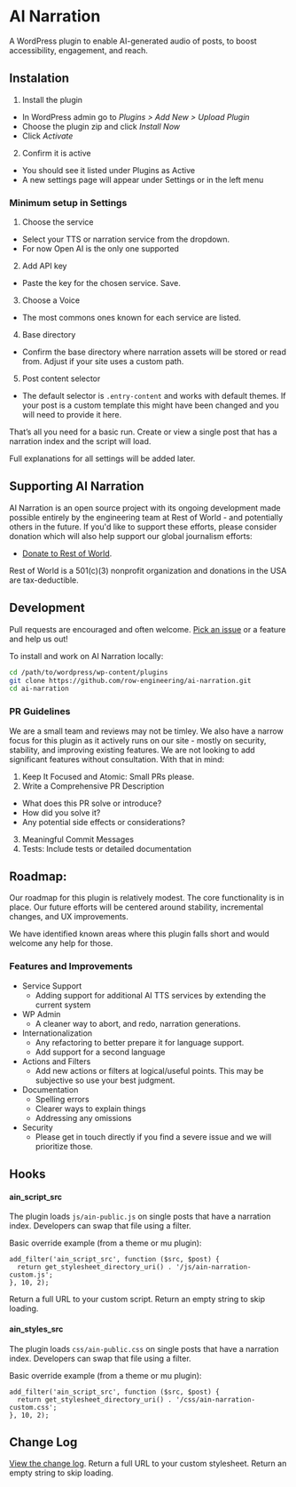 # AI Narration

A WordPress plugin to enable AI-generated audio of posts, to boost accessibility, engagement, and reach.

## Instalation

1) Install the plugin
- In WordPress admin go to _Plugins > Add New > Upload Plugin_
- Choose the plugin zip and click _Install Now_
- Click _Activate_

2) Confirm it is active
- You should see it listed under Plugins as Active
- A new settings page will appear under Settings or in the left menu

### Minimum setup in Settings

1) Choose the service
- Select your TTS or narration service from the dropdown.
- For now Open AI is the only one supported

2) Add API key
- Paste the key for the chosen service. Save.

3) Choose a Voice
- The most commons ones known for each service are listed.

4) Base directory
- Confirm the base directory where narration assets will be stored or read from. Adjust if your site uses a custom path.

5) Post content selector
- The default selector is `.entry-content` and works with default themes. If your post is a custom template this might have been changed and you will need to provide it here.


That’s all you need for a basic run. Create or view a single post that has a narration index and the script will load.

Full explanations for all settings will be added later.

## Supporting AI Narration

AI Narration is an open source project with its ongoing development made possible entirely by the engineering team at Rest of World - and potentially others in the future. If you'd like to support these efforts, please consider donation which will also help support our global journalism efforts:

- [Donate to Rest of World](https://restofworld.org/donate/).

Rest of World is a 501(c)(3) nonprofit organization and donations in the USA are tax-deductible.

## Development

Pull requests are encouraged and often welcome. [Pick an issue](https://github.com/row-engineering/ai-audio/issues) or a feature and help us out!

To install and work on AI Narration locally:

```bash
cd /path/to/wordpress/wp-content/plugins
git clone https://github.com/row-engineering/ai-narration.git
cd ai-narration
```
### PR Guidelines

We are a small team and reviews may not be timley. We also have a narrow focus for this plugin as it actively runs on our site - mostly on security, stability, and improving existing features. We are not looking to add significant features without consultation. With that in mind:

1. Keep It Focused and Atomic: Small PRs please.
2. Write a Comprehensive PR Description
- What does this PR solve or introduce?
- How did you solve it?
- Any potential side effects or considerations?
3. Meaningful Commit Messages
4. Tests: Include tests or detailed documentation

## Roadmap: 

Our roadmap for this plugin is relatively modest. The core functionality is in place. Our future efforts will be centered around stability, incremental changes, and UX improvements.

We have identified known areas where this plugin falls short and would welcome any help for those.

### Features and Improvements

- Service Support
  - Adding support for additional AI TTS services by extending the current system
- WP Admin
  - A cleaner way to abort, and redo, narration generations.
- Internationalization
  - Any refactoring to better prepare it for language support.
  - Add support for a second language
- Actions and Filters
  - Add new actions or filters at logical/useful points. This may be subjective so use your best judgment.
- Documentation
  - Spelling errors
  - Clearer ways to explain things
  - Addressing any omissions
- Security
  - Please get in touch directly if you find a severe issue and we will prioritize those.

## Hooks

#### ain_script_src

The plugin loads `js/ain-public.js` on single posts that have a narration index. Developers can swap that file using a filter.

Basic override example (from a theme or mu plugin):

```
add_filter('ain_script_src', function ($src, $post) {
  return get_stylesheet_directory_uri() . '/js/ain-narration-custom.js';
}, 10, 2);
```

Return a full URL to your custom script. Return an empty string to skip loading.


#### ain_styles_src

The plugin loads `css/ain-public.css` on single posts that have a narration index. Developers can swap that file using a filter.

Basic override example (from a theme or mu plugin):

```
add_filter('ain_script_src', function ($src, $post) {
  return get_stylesheet_directory_uri() . '/css/ain-narration-custom.css';
}, 10, 2);
```
## Change Log

[View the change log](https://github.com/row-engineering/ai-narration/blob/master/CHANGELOG.md).
Return a full URL to your custom stylesheet. Return an empty string to skip loading.

